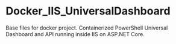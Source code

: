# Docker_IIS_UniversalDashboard
Base files for docker project.  Containerized PowerShell Universal Dashboard and API running inside IIS on ASP.NET Core. 

